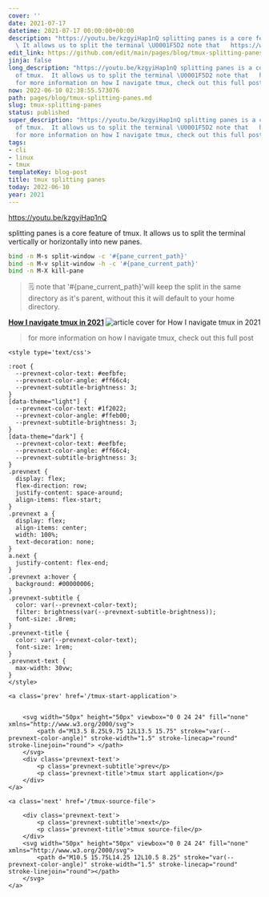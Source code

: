 ```yaml
---
cover: ''
date: 2021-07-17
datetime: 2021-07-17 00:00:00+00:00
description: "https://youtu.be/kzgyiHap1nQ splitting panes is a core feature of tmux.
  \ It allows us to split the terminal \U0001F5D2️ note that   https://waylonwalker.com/tmux-nav-202"
edit_link: https://github.com/edit/main/pages/blog/tmux-splitting-panes.md
jinja: false
long_description: "https://youtu.be/kzgyiHap1nQ splitting panes is a core feature
  of tmux.  It allows us to split the terminal \U0001F5D2️ note that   https://waylonwalker.com/tmux-nav-2021/
  for more information on how I navigate tmux, check out this full post"
now: 2022-06-10 02:38:55.573076
path: pages/blog/tmux-splitting-panes.md
slug: tmux-splitting-panes
status: published
super_description: "https://youtu.be/kzgyiHap1nQ splitting panes is a core feature
  of tmux.  It allows us to split the terminal \U0001F5D2️ note that   https://waylonwalker.com/tmux-nav-2021/
  for more information on how I navigate tmux, check out this full post"
tags:
- cli
- linux
- tmux
templateKey: blog-post
title: tmux splitting panes
today: 2022-06-10
year: 2021
---
```


https://youtu.be/kzgyiHap1nQ

splitting panes is a core feature of tmux.  It allows us to split the terminal
vertically or horizontally into new panes.

``` bash
bind -n M-s split-window -c '#{pane_current_path}'
bind -n M-v split-window -h -c '#{pane_current_path}'
bind -n M-X kill-pane
```

> 🗒️ note that  '#{pane_current_path}'will keep the split in the same directory
> as it's parent, without this it will default to your home directory.



  <div class="onelinelink-wrapper">
      <a class="onelinelink" href="https://waylonwalker.com/tmux-nav-2021/">
          <img style="float: right;" align='right' src="https://images.waylonwalker.com/tmux-nav-2021-og_250x140.png" alt="article cover for 
 How I navigate tmux in 2021
"/>
          <p><strong>
 How I navigate tmux in 2021
</strong></p>
      </a>
  </div>


> for more information on how I navigate tmux, check out this full post
<div class='prevnext'>

    <style type='text/css'>

    :root {
      --prevnext-color-text: #eefbfe;
      --prevnext-color-angle: #ff66c4;
      --prevnext-subtitle-brightness: 3;
    }
    [data-theme="light"] {
      --prevnext-color-text: #1f2022;
      --prevnext-color-angle: #ffeb00;
      --prevnext-subtitle-brightness: 3;
    }
    [data-theme="dark"] {
      --prevnext-color-text: #eefbfe;
      --prevnext-color-angle: #ff66c4;
      --prevnext-subtitle-brightness: 3;
    }
    .prevnext {
      display: flex;
      flex-direction: row;
      justify-content: space-around;
      align-items: flex-start;
    }
    .prevnext a {
      display: flex;
      align-items: center;
      width: 100%;
      text-decoration: none;
    }
    a.next {
      justify-content: flex-end;
    }
    .prevnext a:hover {
      background: #00000006;
    }
    .prevnext-subtitle {
      color: var(--prevnext-color-text);
      filter: brightness(var(--prevnext-subtitle-brightness));
      font-size: .8rem;
    }
    .prevnext-title {
      color: var(--prevnext-color-text);
      font-size: 1rem;
    }
    .prevnext-text {
      max-width: 30vw;
    }
    </style>
    
    <a class='prev' href='/tmux-start-application'>
    

        <svg width="50px" height="50px" viewbox="0 0 24 24" fill="none" xmlns="http://www.w3.org/2000/svg">
            <path d="M13.5 8.25L9.75 12L13.5 15.75" stroke="var(--prevnext-color-angle)" stroke-width="1.5" stroke-linecap="round" stroke-linejoin="round"> </path>
        </svg>
        <div class='prevnext-text'>
            <p class='prevnext-subtitle'>prev</p>
            <p class='prevnext-title'>tmux start application</p>
        </div>
    </a>
    
    <a class='next' href='/tmux-source-file'>
    
        <div class='prevnext-text'>
            <p class='prevnext-subtitle'>next</p>
            <p class='prevnext-title'>tmux source-file</p>
        </div>
        <svg width="50px" height="50px" viewbox="0 0 24 24" fill="none" xmlns="http://www.w3.org/2000/svg">
            <path d="M10.5 15.75L14.25 12L10.5 8.25" stroke="var(--prevnext-color-angle)" stroke-width="1.5" stroke-linecap="round" stroke-linejoin="round"></path>
        </svg>
    </a>
  </div>